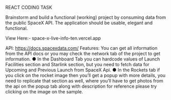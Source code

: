 REACT CODING TASK

Brainstorm and build a functional (working) project by
consuming data from the public SpaceX API.
The application should be usable, elegant and functional.

View Here:- space-x-live-info-ten.vercel.app

API: https://docs.spacexdata.com/
Features:
You can get all information from the API docs or you may check the network tab of the
project to get information.
● In the Dashboard Tab you can hardcode values of Launch Facilities section and
Starlink section, but you need to fetch data for Upcoming and Previous Launch from
SpaceX Api.
● In the Rockets tab if you click on the rocket image then you’ll get a popup with more
details, you need to replicate that section as well, where you’ll have to get photos
from the api on the popup tab along with description for reference please try clicking
on the image on the sample.
